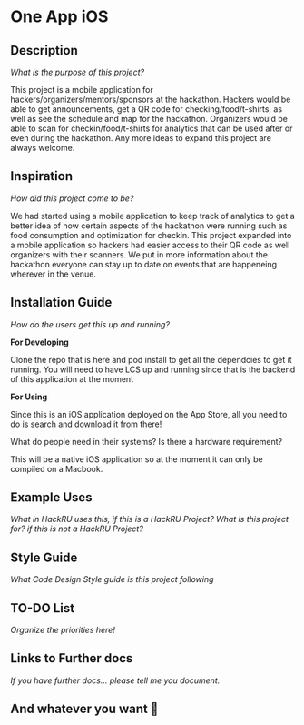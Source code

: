 # One App iOS

## Description
*What is the purpose of this project?*

This project is a mobile application for hackers/organizers/mentors/sponsors at the hackathon.  Hackers would be able to get announcements, get a QR code for checking/food/t-shirts, as well as see the schedule and map for the hackathon.  Organizers would be able to scan for checkin/food/t-shirts for analytics that can be used after or even during the hackathon.  Any more ideas to expand this project are always welcome.

## Inspiration
*How did this project come to be?*

We had started using a mobile application to keep track of analytics to get a better idea of how certain aspects of the hackathon were running such as food consumption and optimization for checkin.  This project expanded into a mobile application so hackers had easier access to their QR code as well organizers with their scanners.  We put in more information about the hackathon everyone can stay up to date on events that are happeneing wherever in the venue. 

## Installation Guide
*How do the users get this up and running?*

**For Developing**

Clone the repo that is here and pod install to get all the dependcies to get it running.  You will need to have LCS up and running since that is the backend of this application at the moment

**For Using**

Since this is an iOS application deployed on the App Store, all you need to do is search and download it from there!

What do people need in their systems? Is there a hardware requirement?

This will be a native iOS application so at the moment it can only be compiled on a Macbook.

## Example Uses

*What in HackRU uses this, if this is a HackRU Project?*
*What is this project for? if this is not a HackRU Project?*

## Style Guide

*What Code Design Style guide is this project following*


## TO-DO List

*Organize the priorities here!*

## Links to Further docs

*If you have further docs... please tell me you document.*

## And whatever you want :tada:
